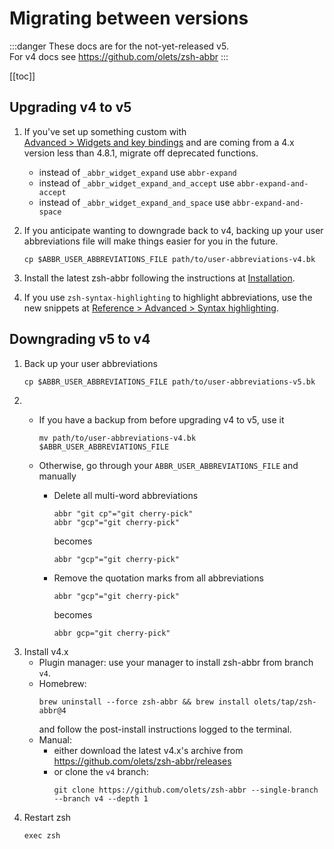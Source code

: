 # Migrating between versions

:::danger
These docs are for the not-yet-released v5.  
For v4 docs see <https://github.com/olets/zsh-abbr>
:::

[[toc]]

## Upgrading v4 to v5

1. If you've set up something custom with [Advanced&nbsp;>&nbsp;Widgets&nbsp;and&nbsp;key&nbsp;bindings](/advanced#widgets-and-key-bindings) and are coming from a 4.x version less than 4.8.1, migrate off deprecated functions.
    - instead of `_abbr_widget_expand` use `abbr-expand`
    - instead of `_abbr_widget_expand_and_accept` use `abbr-expand-and-accept`
    - instead of `_abbr_widget_expand_and_space` use `abbr-expand-and-space`

1. If you anticipate wanting to downgrade back to v4, backing up your user abbreviations file will make things easier for you in the future.

    ```shell:no-line-numbers
    cp $ABBR_USER_ABBREVIATIONS_FILE path/to/user-abbreviations-v4.bk
    ```

1. Install the latest zsh-abbr following the instructions at [Installation](/installation).

1. If you use `zsh-syntax-highlighting` to highlight abbreviations, use the new snippets at [Reference&nbsp;>&nbsp;Advanced&nbsp;>&nbsp;Syntax highlighting](/reference/advanced.html#syntax-highlighting).

## Downgrading v5 to v4

1. Back up your user abbreviations
    ```shell:no-line-numbers
    cp $ABBR_USER_ABBREVIATIONS_FILE path/to/user-abbreviations-v5.bk
    ```
1. &nbsp;
    - If you have a backup from before upgrading v4 to v5, use it
      ```shell:no-line-numbers
      mv path/to/user-abbreviations-v4.bk $ABBR_USER_ABBREVIATIONS_FILE
      ```
    - Otherwise, go through your `ABBR_USER_ABBREVIATIONS_FILE` and manually

      - Delete all multi-word abbreviations
          ```shell:no-line-numbers
          abbr "git cp"="git cherry-pick"
          abbr "gcp"="git cherry-pick"
          ```
          becomes
          ```shell:no-line-numbers
          abbr "gcp"="git cherry-pick"
          ```
      - Remove the quotation marks from all abbreviations
          ```shell:no-line-numbers
          abbr "gcp"="git cherry-pick"
          ```
          becomes
          ```shell:no-line-numbers
          abbr gcp="git cherry-pick"
          ```
1. Install v4.x
    - Plugin manager: use your manager to install zsh-abbr from branch `v4`.
    - Homebrew:
        ```shell:no-line-numbers
        brew uninstall --force zsh-abbr && brew install olets/tap/zsh-abbr@4
        ```
        and follow the post-install instructions logged to the terminal.
    - Manual:
      - either download the latest v4.x's archive from <https://github.com/olets/zsh-abbr/releases>
      - or clone the `v4` branch:
          ```shell:no-line-numbers
          git clone https://github.com/olets/zsh-abbr --single-branch --branch v4 --depth 1
          ```
1. Restart zsh 
    ```shell:no-line-numbers
    exec zsh
    ```
